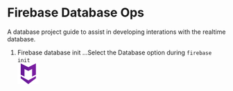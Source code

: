 <h1>Firebase Database Ops</h1>
A database project guide to assist in developing interations with the realtime database.

1. Firebase database init
...Select the Database option during `firebase init`<br>
![alt text](https://github.com/adam-p/markdown-here/raw/master/src/common/images/icon48.png "database init")
